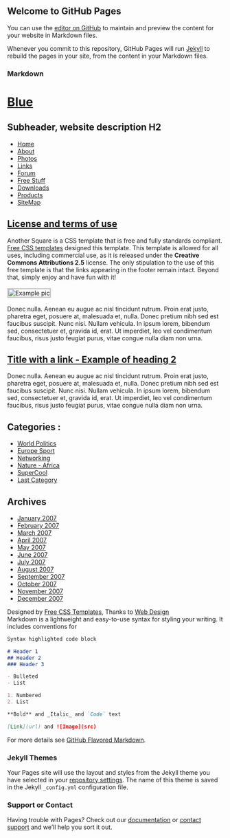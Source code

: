 ## Welcome to GitHub Pages

You can use the [editor on GitHub](https://github.com/samosablr11/newproject.io/edit/master/index.md) to maintain and preview the content for your website in Markdown files.

Whenever you commit to this repository, GitHub Pages will run [Jekyll](https://jekyllrb.com/) to rebuild the pages in your site, from the content in your Markdown files.

### Markdown

<!DOCTYPE html PUBLIC "-//W3C//DTD XHTML 1.0 Strict//EN" "http://www.w3.org/TR/xhtml1/DTD/xhtml1-strict.dtd">
<html xmlns="http://www.w3.org/1999/xhtml">
<head>
<title>Another Square</title>
<meta http-equiv="Content-Language" content="English" />
<meta http-equiv="Content-Type" content="text/html; charset=UTF-8" />
<link rel="stylesheet" type="text/css" href="style.css" media="screen" />
</head>
<body>

<div id="wrap">

<div id="header">
<h1><a href="#">Blue</a></h1>
<h2>Subheader, website description H2</h2>
</div>

<div id="menu">
<ul>
<li><a href="#">Home</a></li>
<li><a href="#">About</a></li>
<li><a href="#">Photos</a></li>
<li><a href="#">Links</a></li>
<li><a href="#">Forum</a></li>
<li><a href="#">Free Stuff</a></li>
<li><a href="#">Downloads</a></li>
<li><a href="#">Products</a></li>
<li><a href="#">SiteMap</a></li>
</ul>
</div>

<div id="content">
<div class="right"> 

<h2><a href="#">License and terms of use</a></h2>
Another Square is a CSS template that is free and fully standards compliant. <a href="http://www.free-css-templates.com/">Free CSS templates</a> designed this template.
This template is allowed for all uses, including commercial use, as it is released under the <strong>Creative Commons Attributions 2.5</strong> license. The only stipulation to the use of this free template is that the links appearing in the footer remain intact. Beyond that, simply enjoy and have fun with it!	 
<br /><br />
<img src="images/pic.jpg" alt="Example pic" style="border: 3px solid #ccc;" />
<br /><br />
Donec nulla. Aenean eu augue ac nisl tincidunt rutrum. Proin erat justo, pharetra eget, posuere at, malesuada 
et, nulla. Donec pretium nibh sed est faucibus suscipit. Nunc nisi. Nullam vehicula. In ipsum lorem, bibendum sed, 
consectetuer et, gravida id, erat. Ut imperdiet, leo vel condimentum faucibus, risus justo feugiat purus, vitae 
congue nulla diam non urna.

<h2><a href="#">Title with a link - Example of heading 2</a></h2>
Donec nulla. Aenean eu augue ac nisl tincidunt rutrum. Proin erat justo, pharetra eget, posuere at, malesuada 
et, nulla. Donec pretium nibh sed est faucibus suscipit. Nunc nisi. Nullam vehicula. In ipsum lorem, bibendum sed, 
consectetuer et, gravida id, erat. Ut imperdiet, leo vel condimentum faucibus, risus justo feugiat purus, vitae 
congue nulla diam non urna.
</div>

<div class="left"> 

<h2>Categories :</h2>
<ul>
<li><a href="#">World Politics</a></li> 
<li><a href="#">Europe Sport</a></li> 
<li><a href="#">Networking</a></li> 
<li><a href="#">Nature - Africa</a></li>
<li><a href="#">SuperCool</a></li> 
<li><a href="#">Last Category</a></li>
</ul>

<h2>Archives</h2>
<ul>
<li><a href="#">January 2007</a></li> 
<li><a href="#">February 2007</a></li> 
<li><a href="#">March 2007</a></li> 
<li><a href="#">April 2007</a></li>
<li><a href="#">May 2007</a></li> 
<li><a href="#">June 2007</a></li> 
<li><a href="#">July 2007</a></li> 
<li><a href="#">August 2007</a></li> 
<li><a href="#">September 2007</a></li>
<li><a href="#">October 2007</a></li>
<li><a href="#">November 2007</a></li>
<li><a href="#">December 2007</a></li>
</ul>

</div>

<div style="clear: both;"> </div>

</div>

<div id="footer">
Designed by <a href="http://www.free-css-templates.com/">Free CSS Templates</a>, Thanks to <a href="http://www.openwebdesign.org/">Web Design</a>
</div>

</div>

</body>
</html>
Markdown is a lightweight and easy-to-use syntax for styling your writing. It includes conventions for

```markdown
Syntax highlighted code block

# Header 1
## Header 2
### Header 3

- Bulleted
- List

1. Numbered
2. List

**Bold** and _Italic_ and `Code` text

[Link](url) and ![Image](src)
```

For more details see [GitHub Flavored Markdown](https://guides.github.com/features/mastering-markdown/).

### Jekyll Themes

Your Pages site will use the layout and styles from the Jekyll theme you have selected in your [repository settings](https://github.com/samosablr11/newproject.io/settings). The name of this theme is saved in the Jekyll `_config.yml` configuration file.

### Support or Contact

Having trouble with Pages? Check out our [documentation](https://help.github.com/categories/github-pages-basics/) or [contact support](https://github.com/contact) and we’ll help you sort it out.
